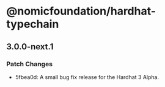 # @nomicfoundation/hardhat-typechain

## 3.0.0-next.1

### Patch Changes

- 5fbea0d: A small bug fix release for the Hardhat 3 Alpha.
